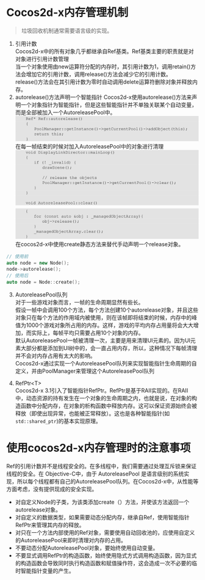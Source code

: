 # Cocos2d-x内存管理机制
> 垃圾回收机制通常需要语言级的实现。

1. 引用计数  
    Cocos2d-x中的所有对象几乎都继承自Ref基类。Ref基类主要的职责就是对对象进行引用计数管理  
    当一个对象使用由new运算符分配的内存时，其引用计数为1，调用retain()方法会增加它的引用计数，调用release()方法会减少它的引用计数。  
    release()方法会在其引用计数为零时自动调用delete运算符删除对象并释放内存。
2. autorelease()方法声明一个智能指针
   Cocos2d-x使用autorelease()方法来声明一个对象指针为智能指针，但是这些智能指针并不单独关联某个自动变量，而是全部被加入一个AutoreleasePool中。
![](2021-02-01-11-40-12.png)
   在每一帧结束的时候对加入AutoreleasePool中的对象进行清理
![](2021-02-01-11-40-32.png)
在cocos2d-x中使用create静态方法来替代手动声明一个release对象。
```cpp
// 使用前
auto node = new Node();
node->autorelease();
// 使用后
auto node = Node::create();
```

3. AutoreleasePool队列  
    对于一些游戏对象而言，一帧的生命周期显然有些长。  
    假设一帧中会调用100个方法，每个方法创建10个autorelease对象，并且这些对象只在每个方法的作用域内被使用，则在该帧即将结束的时候，内存中的峰值为1000个游戏对象所占用的内存。这样，游戏的平均内存占用量将会大大增加，而实际上，每帧平均只需要占用10个对象的内存。  
    默认AutoreleasePool一帧被清理一次，主要是用来清理UI元素的。因为UI元素大部分都是添加到UI树中的，会一直占用内存，所以，这种情况下每帧清理并不会对内存占用有太大的影响。  
    Cocos2d-x通过实现一个AutoreleasePool队列来实现智能指针生命周期的自定义，并由PoolManager来管理这个AutoreleasePool队列

1. RefPtr\<T\>  
    Cocos2d-x 3.1引入了智能指针RefPtr<T>。RefPtr<T>是基于RAII实现的。在RAII中，动态资源的持有发生在一个对象的生命周期之内，也就是说，在对象的构造函数中分配内存，在对象的析构函数中释放内存。这可以保证资源始终会被释放（即使出现异常，也能被正常释放）。这也是各种智能指针(如`std::shared_ptr`)的基本实现原理。

# 使用cocos2d-x内存管理时的注意事项
Ref的引用计数并不是线程安全的。在多线程中，我们需要通过处理互斥锁来保证线程的安全。在 Objective-C中，由于 AutoreleasePool 是语言级别的系统实现，所以每个线程都有自己的AutoreleasePool队列。在Cocos2d-x中，从性能等方面考虑，没有提供现成的安全实现。
+ 对自定义Node的子类，为该类添加create（）方法，并使该方法返回一个autorelease对象。
+ 对自定义的数据类型，如果需要动态分配内存，继承自Ref，使用智能指针RefPtr来管理其内存的释放。
+ 对只在一个方法内部使用的Ref对象，需要使用自动回收池的，应使用自定义的AutoreleasePool来即时清理对内存的占用。
+ 不要动态分配AutoreleasePool对象，要始终使用自动变量。
+ 不要显式调用RefPtr的构造函数，始终使用隐式方式调用构造函数，因为显式的构造函数会导致同时执行构造函数和赋值操作符，这会造成一次不必要的临时智能指针变量的产生。
